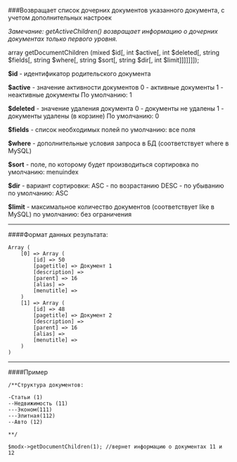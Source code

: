 ###Возвращает список дочерних документов указанного документа, с учетом дополнительных настроек

*Замечание: getActiveChildren() возвращает информацию о дочерних документах только первого уровня.*

array getDocumentChildren (mixed $id[, int $active[, int $deleted[, string $fields[, string $where[, string $sort[, string $dir[, int $limit]]]]]]]);

**$id** - идентификатор родительского документа

**$active** - значение активности документов
0 - активные документы
1 - неактивные документы
По умолчанию: 1

**$deleted** - значение удаления документа
0 - документы не удалены
1 - документы удалены (в корзине)
По умолчанию: 0

**$fields** - список необходимых полей
по умолчанию: все поля

**$where** - дополнительные условия запроса в БД (соответствует where в MySQL)

**$sort** - поле, по которому будет производиться сортировка
по умолчанию: menuindex

**$dir** - вариант сортировки:
ASC - по возрастанию
DESC - по убыванию
по умолчанию: ASC

**$limit** - максимальное количество документов (соответствует like в MySQL)
по умолчанию: без ограничения

***

####Формат данных результата:

	Array (
    	[0] => Array (
        	[id] => 50
        	[pagetitle] => Документ 1
        	[description] =>
        	[parent] => 16
        	[alias] =>
        	[menutitle] =>
    	)
    	[1] => Array (
        	[id] => 48
        	[pagetitle] => Документ 2
        	[description] =>
        	[parent] => 16
        	[alias] =>
        	[menutitle] =>
    	)
	)


***

####Пример


	/**Структура документов:

	-Статьи (1)
	--Недвижимость (11)
	---Эконом(111)
	---Элитная(112)
	--Авто (12)

	**/

	$modx->getDocumentChildren(1); //вернет информацию о документах 11 и 12
